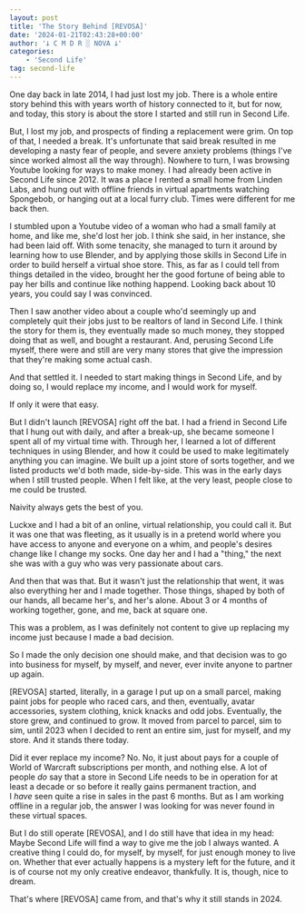 ```yaml
---
layout: post
title: 'The Story Behind [REVOSA]'
date: '2024-01-21T02:43:28+00:00'
author: '𐕣 C M D R ░ NOVA 𐕣'
categories:
    - 'Second Life'
tag: second-life
---
```


<!-- wp:paragraph -->
<p>One day back in late 2014, I had just lost my job. There is a whole entire story behind this with years worth of history connected to it, but for now, and today, this story is about the store I started and still run in Second Life.</p>
<!-- /wp:paragraph -->

<!-- wp:paragraph -->
<p>But, I lost my job, and prospects of finding a replacement were grim. On top of that, I needed a break. It's unfortunate that said break resulted in me developing a nasty fear of people, and severe anxiety problems (things I've since worked almost all the way through). Nowhere to turn, I was browsing Youtube looking for ways to make money. I had already been active in Second Life since 2012. It was a place I rented a small home from Linden Labs, and hung out with offline friends in virtual apartments watching Spongebob, or hanging out at a local furry club. Times were different for me back then.</p>
<!-- /wp:paragraph -->

<!-- wp:paragraph -->
<p>I stumbled upon a Youtube video of a woman who had a small family at home, and like me, she'd lost her job. I think she said, in her instance, she had been laid off. With some tenacity, she managed to turn it around by learning how to use Blender, and by applying those skills in Second Life in order to build herself a virtual shoe store. This, as far as I could tell from things detailed in the video, brought her the good fortune of being able to pay her bills and continue like nothing happend. Looking back about 10 years, you could say I was convinced.</p>
<!-- /wp:paragraph -->

<!-- wp:paragraph -->
<p>Then I saw another video about a couple who'd seemingly up and completely quit their jobs just to be realtors of land in Second Life. I think the story for them is, they eventually made so much money, they stopped doing that as well, and bought a restaurant. And, perusing Second Life myself, there were and still are very many stores that give the impression that they're making some actual cash.</p>
<!-- /wp:paragraph -->

<!-- wp:paragraph -->
<p>And that settled it. I needed to start making things in Second Life, and by doing so, I would replace my income, and I would work for myself.</p>
<!-- /wp:paragraph -->

<!-- wp:paragraph -->
<p>If only it were that easy.</p>
<!-- /wp:paragraph -->

<!-- wp:paragraph -->
<p>But I didn't launch [REVOSA] right off the bat. I had a friend in Second Life that I hung out with daily, and after a break-up, she became someone I spent all of my virtual time with. Through her, I learned a lot of different techniques in using Blender, and how it could be used to make legitimately anything you can imagine. We built up a joint store of sorts together, and we listed products we'd both made, side-by-side. This was in the early days when I still trusted people. When I felt like, at the very least, people close to me could be trusted.</p>
<!-- /wp:paragraph -->

<!-- wp:paragraph -->
<p>Naivity always gets the best of you.</p>
<!-- /wp:paragraph -->

<!-- wp:paragraph -->
<p>Luckxe and I had a bit of an online, virtual relationship, you could call it. But it was one that was fleeting, as it usually is in a pretend world where you have access to anyone and everyone on a whim, and people's desires change like I change my socks. One day her and I had a "thing," the next she was with a guy who was very passionate about cars.</p>
<!-- /wp:paragraph -->

<!-- wp:paragraph -->
<p>And then that was that. But it wasn't just the relationship that went, it was also everything her and I made together. Those things, shaped by both of our hands, all became her's, and her's alone. About 3 or 4 months of working together, gone, and me, back at square one.</p>
<!-- /wp:paragraph -->

<!-- wp:paragraph -->
<p>This was a problem, as I was definitely not content to give up replacing my income just because I made a bad decision.</p>
<!-- /wp:paragraph -->

<!-- wp:paragraph -->
<p>So I made the only decision one should make, and that decision was to go into business for myself, by myself, and never, ever invite anyone to partner up again.</p>
<!-- /wp:paragraph -->

<!-- wp:paragraph -->
<p>[REVOSA] started, literally, in a garage I put up on a small parcel, making paint jobs for people who raced cars, and then, eventually, avatar accessories, system clothing, knick knacks and odd jobs. Eventually, the store grew, and continued to grow. It moved from parcel to parcel, sim to sim, until 2023 when I decided to rent an entire sim, just for myself, and my store. And it stands there today.</p>
<!-- /wp:paragraph -->

<!-- wp:paragraph -->
<p>Did it ever replace my income? No. No, it just about pays for a couple of World of Warcraft subscriptions per month, and nothing else. A lot of people&nbsp;<em>do</em>&nbsp;say that a store in Second Life needs to be in operation for at least a decade or so before it really gains permanent traction, and I&nbsp;<em>have</em>&nbsp;seen quite a rise in sales in the past 6 months. But as I am working offline in a regular job, the answer I was looking for was never found in these virtual spaces.</p>
<!-- /wp:paragraph -->

<!-- wp:paragraph -->
<p>But I do still operate [REVOSA], and I do still have that idea in my head: Maybe Second Life will find a way to give me the job I always wanted. A creative thing I could do, for myself, by myself, for just enough money to live on. Whether that ever actually happens is a mystery left for the future, and it is of course not my only creative endeavor, thankfully. It is, though, nice to dream.</p>
<!-- /wp:paragraph -->

<!-- wp:paragraph -->
<p>That's where [REVOSA] came from, and that's why it still stands in 2024.</p>
<!-- /wp:paragraph -->
